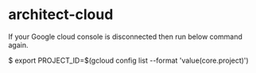 # architect-cloud

If your Google cloud console is disconnected then run below command again.

$ export PROJECT_ID=$(gcloud config list --format 'value(core.project)')
